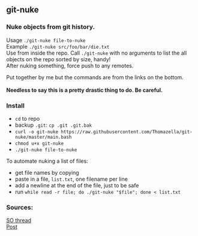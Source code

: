 
## git-nuke
### Nuke objects from git history.
Usage `./git-nuke file-to-nuke`<br>
Example `./git-nuke src/foo/bar/die.txt`<br>
Use from inside the repo.
Call `./git-nuke` with no arguments to list the all objects on the repo sorted by size, handy!<br>
After nuking something, force push to any remotes.

Put together by me but the commands are from the links on the bottom.<br><br>
**Needless to say this is a pretty drastic thing to do. Be careful.**

### Install

- `cd` to repo
- backup `.git`: `cp .git .git.bak`
- `curl -o git-nuke https://raw.githubusercontent.com/Thomazella/git-nuke/master/main.bash`
- `chmod u+x git-nuke`
- `./git-nuke file-to-nuke`

To automate nuking a list of files:

- get file names by copying
- paste in a file, `list.txt`, one filename per line
- add a newline at the end of the file, just to be safe
- run `while read -r file; do ./git-nuke "$file"; done < list.txt`

### Sources:

[SO thread](https://stackoverflow.com/questions/5277467/how-can-i-clean-my-git-folder-cleaned-up-my-project-directory-but-git-is-sti)<br>
[Post](https://dalibornasevic.com/posts/2-permanently-remove-files-and-folders-from-a-git-repository)
